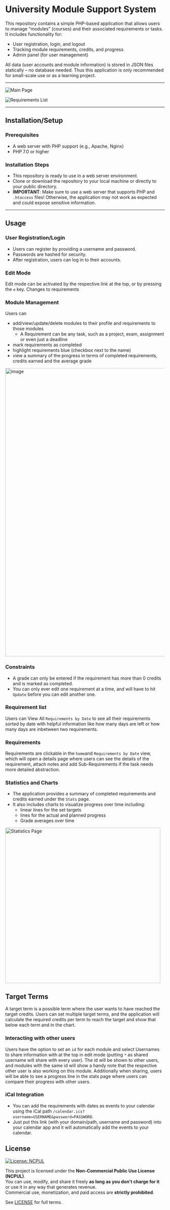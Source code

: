 # University Module Support System

This repository contains a simple PHP-based application that allows users to manage “modules” (courses) and their associated requirements or tasks. It includes functionality for:
 - User registration, login, and logout
 - Tracking module requirements, credits, and progress
 - Admin panel (for user management)

All data (user accounts and module information) is stored in JSON files statically – no database needed. Thus this application is only recommended for small-scale use or as a learning project.

---

![Main Page](https://github.com/user-attachments/assets/af463fe4-726e-45df-98ea-eaa2504c6409)

![Requirements List](https://github.com/user-attachments/assets/2ff038e9-34ae-4032-8d08-ba5e0447f819)

---

## Installation/Setup

### Prerequisites
- A web server with PHP support (e.g., Apache, Nginx)
- PHP 7.0 or higher

### Installation Steps
- This repository is ready to use in a web server environment.
- Clone or download the repository to your local machine or directly to your public directory.
- **IMPORTANT**: Make sure to use a web server that supports PHP and `.htaccess` files! Otherwise, the application may not work as expected and could expose sensitive information.

---

## Usage

### User Registration/Login
- Users can register by providing a username and password.
- Passwords are hashed for security.
- After registration, users can log in to their accounts.

### Edit Mode
Edit mode can be activated by the respective link at the top, or by pressing the `e` key.
Changes to requirements

### Module Management
Users can
- add/view/update/delete modules to their profile and requirements to those modules
    - A Requirement can be any task, such as a project, exam, assignment or even just a deadline
- mark requirements as completed
- highlight requirements blue (checkbox next to the name)
- view a summary of the progress in terms of completed requirements, credits earned and the average grade

<img width="909" alt="image" src="https://github.com/user-attachments/assets/d574498d-e6c5-4331-93ff-0ee5e076c216" />


### Constraints
- A grade can only be entered if the requirement has more than 0 credits and is marked as completed.
- You can only ever edit one requirement at a time, and will have to hit `Update` before you can edit another one.

### Requirement list
Users can View All `Requirements by Date` to see all their requirements sorted by date with helpful information like how many days are left or how many days are inbetween two requirements.

### Requirements
Requirements are clickable in the `home`and `Requirements by Date` view, which will open a details page where users can see the details of the requirement, attach notes and add Sub-Requirements if the task needs more detailed abstraction.

### Statistics and Charts
- The application provides a summary of completed requirements and credits earned under the `Stats` page.
- It also includes charts to visualize progress over time including:
    - linear lines for the set targets
    - lines for the actual and planned progress
    - Grade averages over time

<img width="490" alt="Statistics Page" src="https://github.com/user-attachments/assets/8bbbb6e7-1416-4703-a959-4f40218cb923" />

## Target Terms
A target term is a possible term where the user wants to have reached the target credits. Users can set multiple target terms, and the application will calculate the required credits per term to reach the target and show that below each term and in the chart.

### Interacting with other users
Users have the option to set an `id` for each module and select Usernames to share information with at the top in edit mode (putting `*` as shared username will share with every user). The id will be shown to other users, and modules with the same id will show a handy note that the respective other user is also working on this module. Additionally when sharing, users will be able to see a progress line in the stats page where users can compare their progress with other users.

### iCal Integration
- You can add the requirements with dates as events to your calendar using the iCal path `/calendar.ics?username=USERNAME&password=PASSWORD`.
- Just put this link (with your domain/path, username and password) into your calendar app and it will automatically add the events to your calendar.

## License

[![License: NCPUL](https://img.shields.io/badge/license-NCPUL-blue.svg)](./LICENSE.md)

This project is licensed under the **Non-Commercial Public Use License (NCPUL)**.  
You can use, modify, and share it freely **as long as you don't charge for it** or use it in any way that generates revenue.  
Commercial use, monetization, and paid access are **strictly prohibited**.

See [LICENSE](./LICENSE.md) for full terms.
